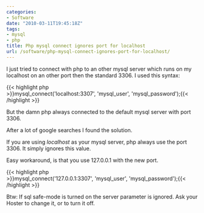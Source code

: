 ```yaml
---
categories:
- Software
date: "2010-03-11T19:45:18Z"
tags:
- mysql
- php
title: Php mysql connect ignores port for localhost
url: /software/php-mysql-connect-ignores-port-for-localhost/
---
```


I just tried to connect with php to an other mysql server which runs on my localhost on an other port then the standard 3306. I used this syntax:

{{< highlight php >}}mysql_connect('localhost:3307', 'mysql_user', 'mysql_password');{{< /highlight >}}

But the damn php always connected to the default mysql server with port 3306.

After a lot of google searches I found the solution.

<!--more-->

If you are using _localhost_ as your mysql server, php always use the port 3306. It simply ignores this value.

Easy workaround, is that you use 127.0.0.1 with the new port.

{{< highlight php >}}mysql_connect('127.0.0.1:3307', 'mysql_user', 'mysql_password');{{< /highlight >}}

Btw: If sql safe-mode is turned on the server parameter is ignored. Ask your Hoster to change it, or to turn it off.
